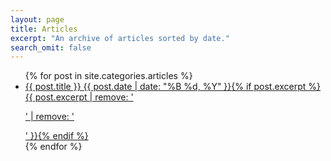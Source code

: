 ```yaml
---
layout: page
title: Articles
excerpt: "An archive of articles sorted by date."
search_omit: false
---
```


<ul class="post-list">
{% for post in site.categories.articles %} 
  <li><article><a href="{{ site.url }}{{ post.url }}">{{ post.title }} <span class="entry-date"><time datetime="{{ post.date | date_to_xmlschema }}">{{ post.date | date: "%B %d, %Y" }}</time></span>{% if post.excerpt %} <span class="excerpt">{{ post.excerpt | remove: '<p>' | remove: '</p>' }}</span>{% endif %}</a></article></li>
{% endfor %}
</ul>
